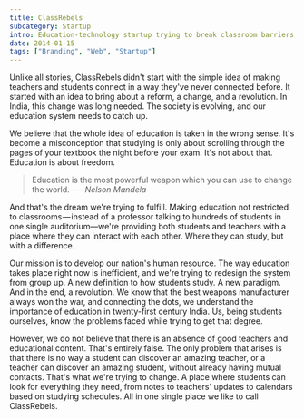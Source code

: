 ```yaml
---
title: ClassRebels
subcategory: Startup
intro: Education-technology startup trying to break classroom barriers, products include virtual library and collaborative e-classroom.
date: 2014-01-15
tags: ["Branding", "Web", "Startup"]
---
```


Unlike all stories, ClassRebels didn't start with the simple idea of making teachers and students connect in a way they've never connected before. It started with an idea to bring about a reform, a change, and a revolution. In India, this change was long needed. The society is evolving, and our education system needs to catch up.

We believe that the whole idea of education is taken in the wrong sense. It's become a misconception that studying is only about scrolling through the pages of your textbook the night before your exam. It's not about that. Education is about freedom.

> <span>Education is the most powerful weapon which you can use to change the world.</span>
> <span>--- <cite>Nelson Mandela</cite></span>

And that's the dream we're trying to fulfill. Making education not restricted to classrooms — instead of a professor talking to hundreds of students in one single auditorium—we're providing both students and teachers with a place where they can interact with each other. Where they can study, but with a difference.

Our mission is to develop our nation's human resource. The way education takes place right now is inefficient, and we're trying to redesign the system from group up. A new definition to how students study. A new paradigm. And in the end, a revolution. We know that the best weapons manufacturer always won the war, and connecting the dots, we understand the importance of education in twenty-first century India. Us, being students ourselves, know the problems faced while trying to get that degree.

However, we do not believe that there is an absence of good teachers and educational content. That's entirely false. The only problem that arises is that there is no way a student can discover an amazing teacher, or a teacher can discover an amazing student, without already having mutual contacts. That's what we're trying to change. A place where students can look for everything they need, from notes to teachers' updates to calendars based on studying schedules. All in one single place we like to call ClassRebels.

<div class="two-images">
	<div><img alt="" src="/images/projects/classrebels/1.jpg"></div>
	<div><img alt="" src="/images/projects/classrebels/2.png"></div>
</div>
<div class="two-images">
	<div><img alt="" src="/images/projects/classrebels/4.png"></div>
	<div><img alt="" src="/images/projects/classrebels/3.png"></div>
</div>
<div class="image scale"><img alt="" src="/images/classrebels/5.png"></div>